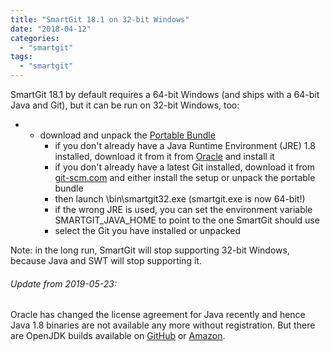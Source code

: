 ```yaml
---
title: "SmartGit 18.1 on 32-bit Windows"
date: "2018-04-12"
categories: 
  - "smartgit"
tags: 
  - "smartgit"
---
```


SmartGit 18.1 by default requires a 64-bit Windows (and ships with a 64-bit Java and Git), but it can be run on 32-bit Windows, too:

- - download and unpack the [Portable Bundle](https://www.syntevo.com/smartgit/download/)
    - if you don't already have a Java Runtime Environment (JRE) 1.8 installed, download it from it from [Oracle](http://www.oracle.com/technetwork/java/javase/downloads/jre8-downloads-2133155.html) and install it
    - if you don't already have a latest Git installed, download it from [git-scm.com](https://git-scm.com/download/win) and either install the setup or unpack the portable bundle
    - then launch <smartgit-install-dir>\\bin\\smartgit32.exe (smartgit.exe is now 64-bit!)
    - if the wrong JRE is used, you can set the environment variable SMARTGIT\_JAVA\_HOME to point to the one SmartGit should use
    - select the Git you have installed or unpacked

Note: in the long run, SmartGit will stop supporting 32-bit Windows, because Java and SWT will stop supporting it.

###### Update from 2019-05-23:

Oracle has changed the license agreement for Java recently and hence Java 1.8 binaries are not available any more without registration. But there are OpenJDK builds available on [GitHub](https://github.com/ojdkbuild/ojdkbuild) or [Amazon](https://aws.amazon.com/corretto/).
